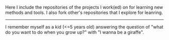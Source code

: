 Here I include the repositories of the projects I work(ed) on for learning new methods and tools. I also fork other's repositories that I explore for leanring.


--- 
I remember myself as a kid (<=5 years old) answering the question of "what do you want to do when you grow up?" with "I wanna be a giraffe". 
